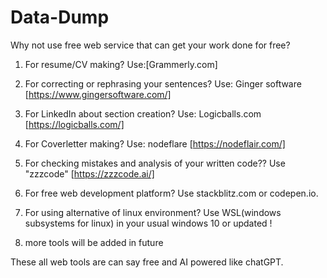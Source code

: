 # Data-Dump

Why not use free web service that can get your work done for free? 


1) For resume/CV making? Use:[Grammerly.com]

2) For correcting or rephrasing your sentences? Use: Ginger software [https://www.gingersoftware.com/]

3) For LinkedIn about section creation? Use: Logicballs.com
[https://logicballs.com/]

4) For Coverletter making? Use: nodeflare
[https://nodeflair.com/]

5) For checking mistakes and analysis of your written code?? Use "zzzcode"
[https://zzzcode.ai/]

6) For free web development platform? Use stackblitz.com or codepen.io.

7) For using alternative of linux environment? Use WSL(windows subsystems for linux) in your usual windows 10 or updated !

8) more tools will be added in future 


These all web tools are can say free and AI powered like chatGPT.
